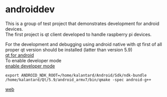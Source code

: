 # androiddev  

This is a group of test project that demonstrates development for android devices.  
The first project is qt client developed to handle raspberry pi devices. 
  
For the development and debugging using android native with qt first of all proper 
qt version should be installed (latter than version 5.9)  
[qt for android](http://doc.qt.io/qt-5/androidgs.html)  
To enable developer mode  
[enable developer mode](https://developer.android.com/studio/debug/dev-options)  

 ```
export ANDROID_NDK_ROOT=/home/kalantard/Android/Sdk/ndk-bundle
/home/kalantard/Qt/5.9/android_armv7/bin/qmake -spec android-g++
 ```
  
[web](https://davitkalantaryan.github.io/androiddev/)  
